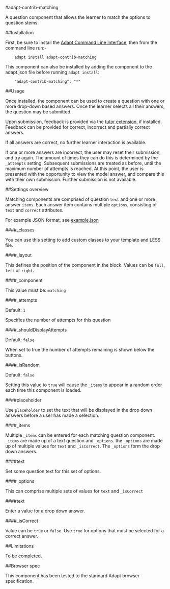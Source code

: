 #adapt-contrib-matching


A question component that allows the learner to match the options to question stems.

##Installation

First, be sure to install the [Adapt Command Line Interface](https://github.com/adaptlearning/adapt-cli), then from the command line run:-

        adapt install adapt-contrib-matching

This component can also be installed by adding the component to the adapt.json file before running `adapt install`:
 
        "adapt-contrib-matching": "*"

##Usage

Once installed, the component can be used to create a question with one or more drop-down based answers. Once the learner selects all their answers, the question may be submitted.

Upon submission, feedback is provided via the [tutor extension](https://github.com/adaptlearning/adapt-contrib-tutor), if installed. Feedback can be provided for correct, incorrect and partially correct answers.

If all answers are correct, no further learner interaction is available.

If one or more answers are incorrect, the user may reset their submission, and try again. The amount of times they can do this is determined by the ``_attempts`` setting. Subsequent submissions are treated as before, until the maximum number of attempts is reached. At this point, the user is presented with the opportunity to view the model answer, and compare this with their own submission. Further submission is not available.

##Settings overview


Matching components are comprised of question ``text`` and one or more answer ``items``. Each answer item contains multiple ``options``, consisting of ``text`` and ``correct`` attributes.

For example JSON format, see [example.json](https://github.com/adaptlearning/adapt-contrib-matching/blob/master/example.json)


####_classes

You can use this setting to add custom classes to your template and LESS file.

####_layout

This defines the position of the component in the block. Values can be `full`, `left` or `right`. 

####_component

This value must be: `matching`

####_attempts

Default: `1`

Specifies the number of attempts for this question

####_shouldDisplayAttempts

Default: `false`

When set to true the number of attempts remaining is shown below the buttons.

####_isRandom

Default: `false`

Setting this value to `true` will cause the `_items` to appear in a random order each time this component is loaded.

####placeholder

Use `placeholder` to set the text that will be displayed in the drop down answers before a user has made a selection.

####_items

Multiple `_items` can be entered for each matching question component. `_items` are made up of a text question and  `_options`. the `_options` are made up of multiple values for `text` and `_isCorrect`. The `_options` form the drop down answers. 

####text

Set some question text for this set of options.

####_options 

This can comprise multiple sets of values for `text` and `_isCorrect`

####text

Enter a value for a drop down answer.

####_isCorrect

Value can be `true` or `false`. Use `true` for options that must be selected for a correct answer.
 
##Limitations

To be completed.

 
##Browser spec
 
This component has been tested to the standard Adapt browser specification.
